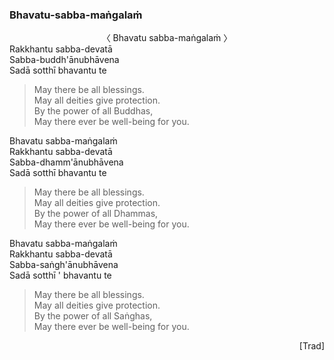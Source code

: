 ### Bhavatu-sabba-maṅgalaṁ<a id="bhavatu-sabba-maṅgalaṁ-protective"></a>

<center>
〈 Bhavatu sabba-maṅgalaṁ 〉
</center>
Rakkhantu sabba-devatā<br>
Sabba-buddh'ānubhāvena<br>
Sadā sotthī bhavantu te

<div class="english">

> May there be all blessings.\
> May all deities give protection.\
> By the power of all Buddhas,\
> May there ever be well-being for you.

</div>

Bhavatu sabba-maṅgalaṁ\
Rakkhantu sabba-devatā\
Sabba-dhamm'ānubhāvena\
Sadā sotthī bhavantu te

<div class="english">

> May there be all blessings.\
> May all deities give protection.\
> By the power of all Dhammas,\
> May there ever be well-being for you.

</div>

Bhavatu sabba-maṅgalaṁ\
Rakkhantu sabba-devatā\
Sabba-saṅgh'ānubhāvena\
Sadā sotthī <span class="breathmark">'</span> bhavantu te

<div class="english">

> May there be all blessings.\
> May all deities give protection.\
> By the power of all Saṅghas,\
> May there ever be well-being for you.

</div>

<p style="text-align:right;">[Trad]</p>
